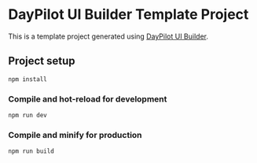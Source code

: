 # DayPilot UI Builder Template Project

This is a template project generated using [DayPilot UI Builder](https://builder.daypilot.org/).

## Project setup
```
npm install
```

### Compile and hot-reload for development
```
npm run dev
```

### Compile and minify for production
```
npm run build
```